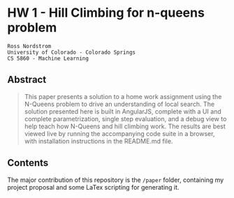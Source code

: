 # HW 1 - Hill Climbing for n-queens problem
    Ross Nordstrom
    University of Colorado - Colorado Springs
    CS 5860 - Machine Learning

## Abstract
>    This paper presents a solution to a home work assignment using the N-Queens problem to drive
     an understanding of local search. The solution presented here is built in AngularJS, complete
     with a UI and complete parametrization, single step evaluation, and a debug view to help
     teach how N-Queens and hill climbing work. The results are best viewed live by running
     the accompanying code suite in a browser, with installation instructions in the README.md file.

## Contents
The major contribution of this repository is the `/paper` folder, containing my project proposal and some LaTex scripting for generating it.
